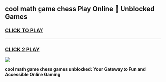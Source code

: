 
## cool math game chess Play Online 👋 Unblocked Games
<h3>
<a href="https://news.freeplayer.one?title=cool_math_game_chess&ref=17CMG">CLICK TO PLAY</a></h3>
<hr>

<h3>
<a href="https://news.freeplayer.one?title=cool_math_game_chess&ref=17CMG">CLICK 2 PLAY</a>
  
</h3>

<a href="https://news.freeplayer.one?title=cool_math_game_chess&ref=17CMG/"><img src="https://clearcache.store/games.png"></a>


**cool math game chess games unblocked: Your Gateway to Fun and Accessible Online Gaming**

